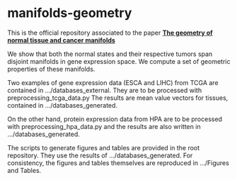 # manifolds-geometry

This is the official repository associated to the paper [**The geometry of normal tissue and cancer
manifolds**](https://doi.org/10.1101/2021.08.20.457160)

We show that both the normal states and their respective tumors span disjoint manifolds in gene expression space. We compute a set of geometric properties of these manifolds.

Two examples of gene expression data (ESCA and LIHC) from TCGA are contained in .../databases_external. They are to be processed with preprocessing_tcga_data.py The results are mean value vectors for tissues, contained in .../databases_generated.

On the other hand, protein expression data from HPA are to be processed with preprocessing_hpa_data.py and the results are also written in .../databases_generated.

The scripts to generate figures and tables are provided in the root repository. They use the results of .../databases_generated. For consistency, the figures and tables themselves are reproduced in .../Figures and Tables.


